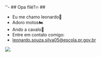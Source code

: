 ''- ## Opa filé?🔥 ##
- Eu me chamo leonardo🤠
- Adoro motos🏍️
- Ando a cavalo🐎
- Entre em contato comigo:
- leonardo.souza.silva05@escola.pr.gov.br

![.](https://tenor.com/f6JEVjgOXoI.gif)
